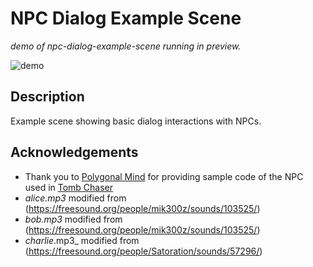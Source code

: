 # NPC Dialog Example Scene

_demo of npc-dialog-example-scene running in preview._

![demo](https://github.com/decentraland-scenes/npc-dialog-example-scene/blob/master/screenshots/npc-dialog.gif)

## Description
Example scene showing basic dialog interactions with NPCs.

## Acknowledgements
- Thank you to [Polygonal Mind](https://www.polygonalmind.com/) for providing sample code of the NPC used in [Tomb Chaser](https://play.decentraland.org/?position=12,46)
- _alice.mp3_ modified from (https://freesound.org/people/mik300z/sounds/103525/)
- _bob.mp3_ modified from (https://freesound.org/people/mik300z/sounds/103525/) 
- _charlie_.mp3_ modified from (https://freesound.org/people/Satoration/sounds/57296/)